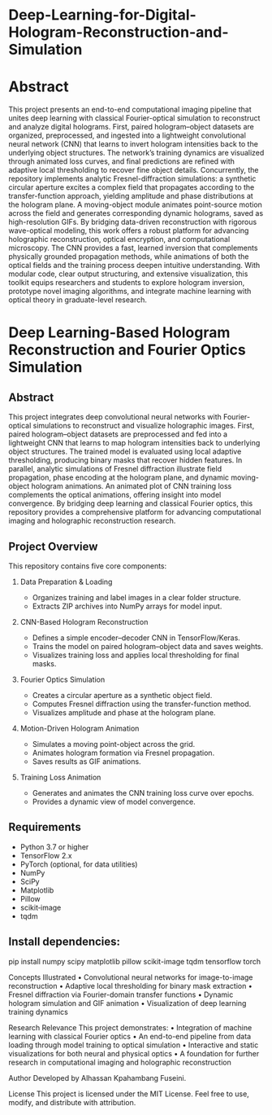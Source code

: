 # Deep-Learning-for-Digital-Hologram-Reconstruction-and-Simulation
# Abstract
This project presents an end-to-end computational imaging pipeline that unites deep learning with classical Fourier-optical simulation to reconstruct and analyze digital holograms. First, paired hologram–object datasets are organized, preprocessed, and ingested into a lightweight convolutional neural network (CNN) that learns to invert hologram intensities back to the underlying object structures. The network’s training dynamics are visualized through animated loss curves, and final predictions are refined with adaptive local thresholding to recover fine object details.
Concurrently, the repository implements analytic Fresnel-diffraction simulations: a synthetic circular aperture excites a complex field that propagates according to the transfer-function approach, yielding amplitude and phase distributions at the hologram plane. A moving-object module animates point-source motion across the field and generates corresponding dynamic holograms, saved as high-resolution GIFs.
By bridging data-driven reconstruction with rigorous wave-optical modeling, this work offers a robust platform for advancing holographic reconstruction, optical encryption, and computational microscopy. The CNN provides a fast, learned inversion that complements physically grounded propagation methods, while animations of both the optical fields and the training process deepen intuitive understanding. With modular code, clear output structuring, and extensive visualization, this toolkit equips researchers and students to explore hologram inversion, prototype novel imaging algorithms, and integrate machine learning with optical theory in graduate-level research.

# Deep Learning-Based Hologram Reconstruction and Fourier Optics Simulation

## Abstract

This project integrates deep convolutional neural networks with Fourier-optical simulations to reconstruct and visualize holographic images. First, paired hologram–object datasets are preprocessed and fed into a lightweight CNN that learns to map hologram intensities back to underlying object structures. The trained model is evaluated using local adaptive thresholding, producing binary masks that recover hidden features. In parallel, analytic simulations of Fresnel diffraction illustrate field propagation, phase encoding at the hologram plane, and dynamic moving-object hologram animations. An animated plot of CNN training loss complements the optical animations, offering insight into model convergence. By bridging deep learning and classical Fourier optics, this repository provides a comprehensive platform for advancing computational imaging and holographic reconstruction research.


## Project Overview

This repository contains five core components:

1. Data Preparation & Loading  
   - Organizes training and label images in a clear folder structure.  
   - Extracts ZIP archives into NumPy arrays for model input.

2. CNN-Based Hologram Reconstruction  
   - Defines a simple encoder–decoder CNN in TensorFlow/Keras.  
   - Trains the model on paired hologram–object data and saves weights.  
   - Visualizes training loss and applies local thresholding for final masks.

3. Fourier Optics Simulation  
   - Creates a circular aperture as a synthetic object field.  
   - Computes Fresnel diffraction using the transfer-function method.  
   - Visualizes amplitude and phase at the hologram plane.

4. Motion-Driven Hologram Animation  
   - Simulates a moving point-object across the grid.  
   - Animates hologram formation via Fresnel propagation.  
   - Saves results as GIF animations.

5. Training Loss Animation  
   - Generates and animates the CNN training loss curve over epochs.  
   - Provides a dynamic view of model convergence.

## Requirements

- Python 3.7 or higher  
- TensorFlow 2.x  
- PyTorch (optional, for data utilities)  
- NumPy  
- SciPy  
- Matplotlib  
- Pillow  
- scikit‐image  
- tqdm  

## Install dependencies:

pip install numpy scipy matplotlib pillow scikit-image tqdm tensorflow torch

Concepts Illustrated
• 	Convolutional neural networks for image-to-image reconstruction
• 	Adaptive local thresholding for binary mask extraction
• 	Fresnel diffraction via Fourier-domain transfer functions
• 	Dynamic hologram simulation and GIF animation
• 	Visualization of deep learning training dynamics

Research Relevance
This project demonstrates:
• 	Integration of machine learning with classical Fourier optics
• 	An end-to-end pipeline from data loading through model training to optical simulation
• 	Interactive and static visualizations for both neural and physical optics
• 	A foundation for further research in computational imaging and holographic reconstruction

Author
Developed by Alhassan Kpahambang Fuseini.

License
This project is licensed under the MIT License. Feel free to use, modify, and distribute with attribution.
